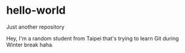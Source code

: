 # hello-world
Just another repository

Hey, I'm a random student from Taipei that's trying to learn Git during Winter break haha.

